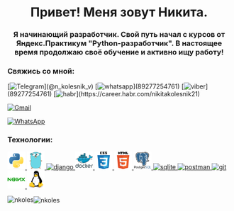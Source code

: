 <h1 align="center">Привет! Меня зовут Никита.</h1>
<h3 align="center">Я начинающий разработчик. Свой путь начал с курсов от Яндекс.Практикум "Python-разработчик". В настоящее время продолжаю своё обучение и активно ищу работу!</h3>


<h3 align="left">Свяжись со мной:</h3>
<p align="left">
  [<img src="https://img.shields.io/badge/Telegram-2CA5E0?style=for-the-badge&logo=telegram&logoColor=white" alt="Telegram" width="112" height="20"/>](@n_kolesnik_v)  
  [<img src='https://cdn.jsdelivr.net/npm/simple-icons@3.0.1/icons/whatsapp.svg' alt='whatsapp' height='40'>](89277254761)  
  [<img src='https://cdn.jsdelivr.net/npm/simple-icons@3.0.1/icons/viber.svg' alt='viber' height='40'>](89277254761)  
  [<img src='https://cdn.jsdelivr.net/npm/simple-icons@3.0.1/icons/habr.svg' alt='habr' height='40'>](https://career.habr.com/nikitakolesnik21)  

  <a href="https://mail.google.com/" target="_blank" rel="noreferrer"> <img src="https://img.shields.io/badge/Gmail-D14836?style=for-the-badge&logo=gmail&logoColor=white" alt="Gmail" width="95" height="20"/> </a>
  
<a href="https://www.whatsapp.com/" target="_blank" rel="noreferrer"> <img src="https://img.shields.io/badge/WhatsApp-25D366?style=for-the-badge&logo=whatsapp&logoColor=white" alt="WhatsApp" width="117" height="20"/> </a>
</p>

<h3 align="left">Технологии:</h3>
<p align="left"> 
<!-- Языки -->
<a href="https://www.python.org" target="_blank" rel="noreferrer"> <img src="https://raw.githubusercontent.com/devicons/devicon/master/icons/python/python-original.svg" alt="python" width="40" height="40"/> </a> 
<a href="https://golang.org" target="_blank" rel="noreferrer"> <img src="https://raw.githubusercontent.com/devicons/devicon/master/icons/go/go-original.svg" alt="go" width="40" height="40"/> </a>
<!-- Фреймворки и библиотеки -->
<a href="https://www.djangoproject.com/" target="_blank" rel="noreferrer"> <img src="https://cdn.worldvectorlogo.com/logos/django.svg" alt="django" width="40" height="40"/> </a>
<a href="https://www.docker.com/" target="_blank" rel="noreferrer"> <img src="https://raw.githubusercontent.com/devicons/devicon/master/icons/docker/docker-original-wordmark.svg" alt="docker" width="40" height="40"/> </a>
<a href="https://www.w3schools.com/css/" target="_blank" rel="noreferrer"> <img src="https://raw.githubusercontent.com/devicons/devicon/master/icons/css3/css3-original-wordmark.svg" alt="css3" width="40" height="40"/> </a>
<a href="https://www.w3.org/html/" target="_blank" rel="noreferrer"> <img src="https://raw.githubusercontent.com/devicons/devicon/master/icons/html5/html5-original-wordmark.svg" alt="html5" width="40" height="40"/> </a>
<!-- Базы данных -->
<a href="https://www.postgresql.org" target="_blank" rel="noreferrer"> <img src="https://raw.githubusercontent.com/devicons/devicon/master/icons/postgresql/postgresql-original-wordmark.svg" alt="postgresql" width="40" height="40"/> </a>
<a href="https://www.sqlite.org/" target="_blank" rel="noreferrer"> <img src="https://www.vectorlogo.zone/logos/sqlite/sqlite-icon.svg" alt="sqlite" width="40" height="40"/> </a>
<a href="https://postman.com" target="_blank" rel="noreferrer"> <img src="https://www.vectorlogo.zone/logos/getpostman/getpostman-icon.svg" alt="postman" width="40" height="40"/> </a>
<!-- Все остальное -->
<a href="https://git-scm.com/" target="_blank" rel="noreferrer"> <img src="https://www.vectorlogo.zone/logos/git-scm/git-scm-icon.svg" alt="git" width="40" height="40"/> </a>
<a href="https://www.nginx.com" target="_blank" rel="noreferrer"> <img src="https://raw.githubusercontent.com/devicons/devicon/master/icons/nginx/nginx-original.svg" alt="nginx" width="40" height="40"/> </a>
<a href="https://www.linux.org/" target="_blank" rel="noreferrer"> <img src="https://raw.githubusercontent.com/devicons/devicon/master/icons/linux/linux-original.svg" alt="linux" width="40" height="40"/> </a>
</p>

<p><img align="left" src="https://github-readme-stats.vercel.app/api/top-langs?username=nkoles&show_icons=true&locale=en&layout=compact" alt="nkoles" /></p>


<p><img align="center" src="https://github-readme-streak-stats.herokuapp.com/?user=nkoles&" alt="nkoles" /></p>
